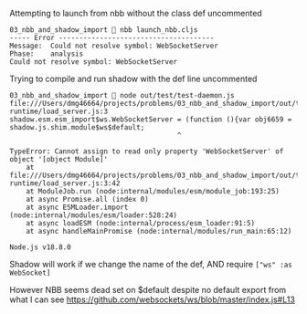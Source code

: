 Attempting to launch from nbb without the class def uncommented

```
03_nbb_and_shadow_import  nbb launch_nbb.cljs
----- Error --------------------------------------
Message:  Could not resolve symbol: WebSocketServer
Phase:    analysis
Could not resolve symbol: WebSocketServer
```

Trying to compile and run shadow with the def line uncommented

```
03_nbb_and_shadow_import  node out/test/test-daemon.js
file:///Users/dmg46664/projects/problems/03_nbb_and_shadow_import/out/test/cljs-runtime/load_server.js:3
shadow.esm.esm_import$ws.WebSocketServer = (function (){var obj6659 = shadow.js.shim.module$ws$default;
                                         ^

TypeError: Cannot assign to read only property 'WebSocketServer' of object '[object Module]'
    at file:///Users/dmg46664/projects/problems/03_nbb_and_shadow_import/out/test/cljs-runtime/load_server.js:3:42
    at ModuleJob.run (node:internal/modules/esm/module_job:193:25)
    at async Promise.all (index 0)
    at async ESMLoader.import (node:internal/modules/esm/loader:528:24)
    at async loadESM (node:internal/process/esm_loader:91:5)
    at async handleMainPromise (node:internal/modules/run_main:65:12)

Node.js v18.8.0
```

Shadow will work if we change the name of the def,
AND require `["ws" :as WebSocket]`

However NBB seems dead set on $default despite no default export from what
I can see https://github.com/websockets/ws/blob/master/index.js#L13
